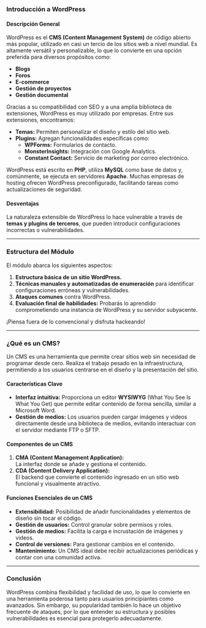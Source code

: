 ### **Introducción a WordPress**

#### **Descripción General**

WordPress es el **CMS (Content Management System)** de código abierto más popular, utilizado en casi un tercio de los sitios web a nivel mundial. Es altamente versátil y personalizable, lo que lo convierte en una opción preferida para diversos propósitos como:

- **Blogs**
- **Foros**
- **E-commerce**
- **Gestión de proyectos**
- **Gestión documental**

Gracias a su compatibilidad con SEO y a una amplia biblioteca de extensiones, WordPress es muy utilizado por empresas. Entre sus extensiones, encontramos:

- **Temas:** Permiten personalizar el diseño y estilo del sitio web.
- **Plugins:** Agregan funcionalidades específicas como:
    - **WPForms:** Formularios de contacto.
    - **MonsterInsights:** Integración con Google Analytics.
    - **Constant Contact:** Servicio de marketing por correo electrónico.

WordPress está escrito en **PHP**, utiliza **MySQL** como base de datos y, comúnmente, se ejecuta en servidores **Apache**. Muchas empresas de hosting ofrecen WordPress preconfigurado, facilitando tareas como actualizaciones de seguridad.

#### **Desventajas**

La naturaleza extensible de WordPress lo hace vulnerable a través de **temas y plugins de terceros**, que pueden introducir configuraciones incorrectas o vulnerabilidades.

---

### **Estructura del Módulo**

El módulo abarca los siguientes aspectos:

1. **Estructura básica de un sitio WordPress.**
2. **Técnicas manuales y automatizadas de enumeración** para identificar configuraciones erróneas y vulnerabilidades.
3. **Ataques comunes** contra WordPress.
4. **Evaluación final de habilidades:** Probarás lo aprendido comprometiendo una instancia de WordPress y su servidor subyacente.

¡Piensa fuera de lo convencional y disfruta hackeando!

---

### **¿Qué es un CMS?**

Un CMS es una herramienta que permite crear sitios web sin necesidad de programar desde cero. Realiza el trabajo pesado en la infraestructura, permitiendo a los usuarios centrarse en el diseño y la presentación del sitio.

#### **Características Clave**

- **Interfaz intuitiva:** Proporciona un editor **WYSIWYG** (What You See Is What You Get) que permite editar contenido de forma sencilla, similar a Microsoft Word.
- **Gestión de medios:** Los usuarios pueden cargar imágenes y videos directamente desde una biblioteca de medios, evitando interactuar con el servidor mediante FTP o SFTP.

#### **Componentes de un CMS**

1. **CMA (Content Management Application):**  
    La interfaz donde se añade y gestiona el contenido.
2. **CDA (Content Delivery Application):**  
    El backend que convierte el contenido ingresado en un sitio web funcional y visualmente atractivo.

#### **Funciones Esenciales de un CMS**

- **Extensibilidad:** Posibilidad de añadir funcionalidades y elementos de diseño sin tocar el código.
- **Gestión de usuarios:** Control granular sobre permisos y roles.
- **Gestión de medios:** Facilita la carga e incrustación de imágenes y videos.
- **Control de versiones:** Para gestionar cambios en el contenido.
- **Mantenimiento:** Un CMS ideal debe recibir actualizaciones periódicas y contar con una comunidad activa.

---

### **Conclusión**

WordPress combina flexibilidad y facilidad de uso, lo que lo convierte en una herramienta poderosa tanto para usuarios principiantes como avanzados. Sin embargo, su popularidad también lo hace un objetivo frecuente de ataques, por lo que entender su estructura y posibles vulnerabilidades es esencial para protegerlo adecuadamente.